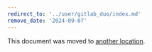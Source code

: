 ```yaml
---
redirect_to: '../user/gitlab_duo/index.md'
remove_date: '2024-09-07'
---
```


This document was moved to [another location](../user/gitlab_duo/index.md).

<!-- This redirect file can be deleted after <2024-09-07>. -->
<!-- Redirects that point to other docs in the same project expire in three months. -->
<!-- Redirects that point to docs in a different project or site (for example, link is not relative and starts with `https:`) expire in one year. -->
<!-- Before deletion, see: https://docs.gitlab.com/ee/development/documentation/redirects.html -->
